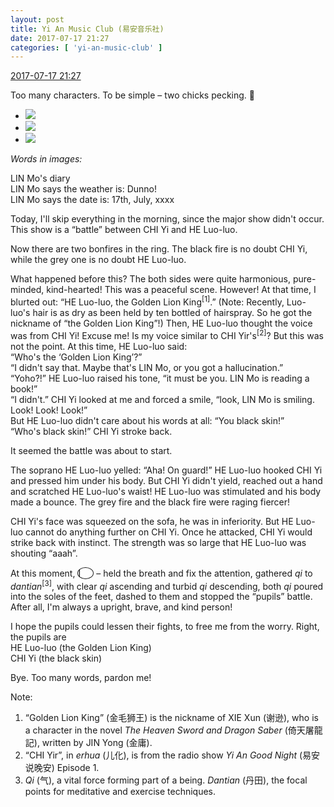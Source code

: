 ```yaml
---
layout: post
title: Yi An Music Club (易安音乐社)
date: 2017-07-17 21:27
categories: [ 'yi-an-music-club' ]
---
```


<div class="weibo-info">
  <a href="http://weibo.com/6094546964/FcQlIAYvn">2017-07-17 21:27</a>
</div>

Too many characters. To be simple – two chicks pecking. 🙈

<!-- more -->

<ul class="weibo-pic-list-1">
  <li class="weibo-pic">
    <a href="https://wx1.sinaimg.cn/mw690/006Es64Agy1fhn7aymjpjj30rl1497ml.jpg"><img src="https://wx1.sinaimg.cn/thumb150/006Es64Agy1fhn7aymjpjj30rl1497ml.jpg" /></a>
  </li>
  <li class="weibo-pic">
    <a href="https://wx1.sinaimg.cn/mw690/006Es64Agy1fhn7awinfwj30si14fav0.jpg"><img src="https://wx1.sinaimg.cn/thumb150/006Es64Agy1fhn7awinfwj30si14fav0.jpg" /></a>
  </li>
  <li class="weibo-pic">
    <a href="https://wx1.sinaimg.cn/mw690/006Es64Agy1fhn7b0pkvzj30si13ndv8.jpg"><img src="https://wx1.sinaimg.cn/thumb150/006Es64Agy1fhn7b0pkvzj30si13ndv8.jpg" /></a>
  </li>
</ul>

*Words in images:*

LIN Mo's diary  
LIN Mo says the weather is: Dunno!  
LIN Mo says the date is: 17th, July, xxxx

Today, I'll skip everything in the morning, since the major show didn't occur. This show is a “battle” between CHI Yi and HE Luo-luo.

Now there are two bonfires in the ring. The black fire is no doubt CHI Yi, while the grey one is no doubt HE Luo-luo.

What happened before this? The both sides were quite harmonious, pure-minded, kind-hearted! This was a peaceful scene. However! At that time, I blurted out: “HE Luo-luo, the Golden Lion King<sup>[1]</sup>.” (Note: Recently, Luo-luo's hair is as dry as been held by ten bottled of hairspray. So he got the nickname of “the Golden Lion King”!) Then, HE Luo-luo thought the voice was from CHI Yi! Excuse me! Is my voice similar to CHI Yir's<sup>[2]</sup>? But this was not the point. At this time, HE Luo-luo said:  
“Who's the ‘Golden Lion King’?”  
“I didn't say that. Maybe that's LIN Mo, or you got a hallucination.”  
“Yoho?!” HE Luo-luo raised his tone, “it must be you. LIN Mo is reading a book!”  
“I didn't.” CHI Yi looked at me and forced a smile, “look, LIN Mo is smiling. Look! Look! Look!”  
But HE Luo-luo didn't care about his words at all: “You black skin!”  
“Who's black skin!” CHI Yi stroke back.

It seemed the battle was about to start.

The soprano HE Luo-luo yelled: “Aha! On guard!” HE Luo-luo hooked CHI Yi and pressed him under his body. But CHI Yi didn't yield, reached out a hand and scratched HE Luo-luo's waist! HE Luo-luo was stimulated and his body made a bounce. The grey fire and the black fire were raging fiercer!

CHI Yi's face was squeezed on the sofa, he was in inferiority. But HE Luo-luo cannot do anything further on CHI Yi. Once he attacked, CHI Yi would strike back with instinct. The strength was so large that HE Luo-luo was shouting “aaah”.

At this moment, <span style="border:1px solid; border-radius:50%; width:24px; display:inline-block;">I</span> – held the breath and fix the attention, gathered *qi* to *dantian*<sup>[3]</sup>, with clear *qi* ascending and turbid *qi* descending, both *qi* poured into the soles of the feet, dashed to them and stopped the “pupils” battle. After all, I'm always a upright, brave, and kind person!

I hope the pupils could lessen their fights, to free me from the worry. Right, the pupils are  
HE Luo-luo (the Golden Lion King)  
CHI Yi (the black skin)

Bye. Too many words, pardon me!

Note:
1. “Golden Lion King” (金毛狮王) is the nickname of XIE Xun (谢逊), who is a character in the novel *The Heaven Sword and Dragon Saber* (倚天屠龍記), written by JIN Yong (金庸).
2. “CHI Yir”, in *erhua* (儿化), is from the radio show *Yi An Good Night* (易安说晚安) Episode 1.
3. *Qi* (气), a vital force forming part of a being. *Dantian* (丹田), the focal points for meditative and exercise techniques.
